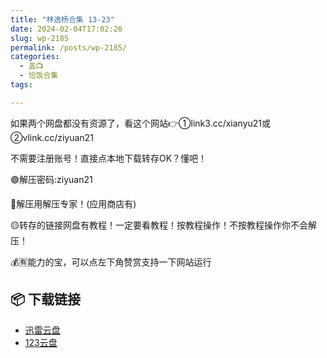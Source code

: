 ```yaml
---
title: "林逸杨合集 13-23"
date: 2024-02-04T17:02:26
slug: wp-2185
permalink: /posts/wp-2185/
categories:
  - 盖📺
  - 恰饭合集
tags:

---
```


如果两个网盘都没有资源了，看这个网站👉①link3.cc/xianyu21或②vlink.cc/ziyuan21

不需要注册账号！直接点本地下载转存OK？懂吧！

🟢解压密码:ziyuan21

🔵解压用解压专家！(应用商店有)

🟡转存的链接网盘有教程！一定要看教程！按教程操作！不按教程操作你不会解压！

💰🈶能力的宝，可以点左下角赞赏支持一下网站运行

## 📦 下载链接
- [迅雷云盘](https://blziyuan21.com/pay-download/2185?key=7d5f9e2627&down_id=0)
- [123云盘](https://blziyuan21.com/pay-download/2185?key=7d5f9e2627&down_id=1)

